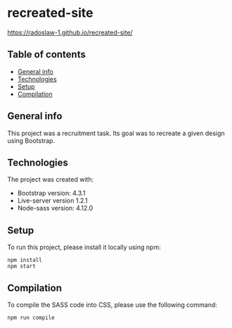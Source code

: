 # recreated-site
https://radoslaw-1.github.io/recreated-site/

## Table of contents
* [General info](#general-info)
* [Technologies](#technologies)
* [Setup](#setup)
* [Compilation](#compilation)

## General info
This project was a recruitment task. Its goal was to recreate a given design using Bootstrap.

## Technologies
The project was created with:
* Bootstrap version: 4.3.1
* Live-server version 1.2.1
* Node-sass version: 4.12.0

## Setup
To run this project, please install it locally using npm:

```
npm install
npm start
```

## Compilation
To compile the SASS code into CSS, please use the following command:

```
npm run compile
```
